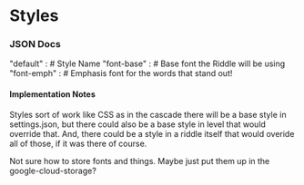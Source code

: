 # Styles

### JSON Docs

"default" :       # Style Name
    "font-base" : # Base font the Riddle will be using
    "font-emph" : # Emphasis font for the words that stand out!

#### Implementation Notes

Styles sort of work like CSS as in the cascade there will be a base style in settings.json, but there could also be a base style in level that would override that. And, there could be a style in a riddle itself that would overide all of those, if it was there of course.

Not sure how to store fonts and things. Maybe just put them up in the google-cloud-storage?